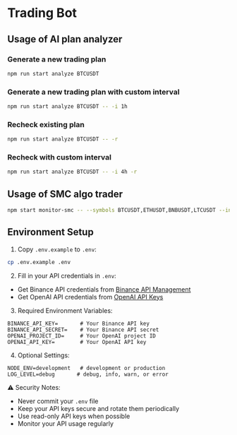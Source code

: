 # Trading Bot

## Usage of AI plan analyzer

### Generate a new trading plan
```bash 
npm run start analyze BTCUSDT
```

### Generate a new trading plan with custom interval
```bash 
npm run start analyze BTCUSDT -- -i 1h
```

### Recheck existing plan
```bash 
npm run start analyze BTCUSDT -- -r
```

### Recheck with custom interval
```bash 
npm run start analyze BTCUSDT -- -i 4h -r
```

## Usage of SMC algo trader

```bash
npm start monitor-smc -- --symbols BTCUSDT,ETHUSDT,BNBUSDT,LTCUSDT --interval 5
```


## Environment Setup

1. Copy `.env.example` to `.env`:
```bash
cp .env.example .env
```

2. Fill in your API credentials in `.env`:
- Get Binance API credentials from [Binance API Management](https://www.binance.com/en/my/settings/api-management)
- Get OpenAI API credentials from [OpenAI API Keys](https://platform.openai.com/api-keys)

3. Required Environment Variables:
```
BINANCE_API_KEY=       # Your Binance API key
BINANCE_API_SECRET=    # Your Binance API secret
OPENAI_PROJECT_ID=     # Your OpenAI project ID
OPENAI_API_KEY=        # Your OpenAI API key
```

4. Optional Settings:
```
NODE_ENV=development   # development or production
LOG_LEVEL=debug       # debug, info, warn, or error
```

⚠️ Security Notes:
- Never commit your `.env` file
- Keep your API keys secure and rotate them periodically
- Use read-only API keys when possible
- Monitor your API usage regularly 